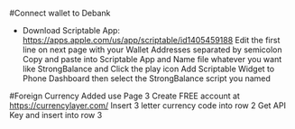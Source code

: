 #Connect wallet to Debank
- Download Scriptable App: https://apps.apple.com/us/app/scriptable/id1405459188
Edit the first line on next page with your Wallet Addresses separated by semicolon
Copy and paste into Scriptable App and Name file whatever you want like StrongBalance and Click the play icon
Add Scriptable Widget to Phone Dashboard then select the StrongBalance script you named

#Foreign Currency Added use Page 3
Create FREE account at https://currencylayer.com/
Insert 3 letter currency code into row 2
Get API Key and insert into row 3
